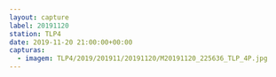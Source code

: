 ```yaml
---
layout: capture
label: 20191120
station: TLP4
date: 2019-11-20 21:00:00+00:00
capturas:
  - imagem: TLP4/2019/201911/20191120/M20191120_225636_TLP_4P.jpg
---
```


